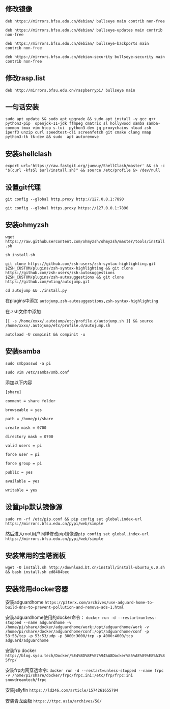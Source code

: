 ## 修改镜像


`deb https://mirrors.bfsu.edu.cn/debian/ bullseye main contrib non-free`

`deb https://mirrors.bfsu.edu.cn/debian/ bullseye-updates main contrib non-free`

`deb https://mirrors.bfsu.edu.cn/debian/ bullseye-backports main contrib non-free`

`deb https://mirrors.bfsu.edu.cn/debian-security bullseye-security main contrib non-free`

## 修改rasp.list

`deb http://mirrors.bfsu.edu.cn/raspberrypi/ bullseye main`

## 一句话安装

`sudo apt update && sudo apt upgrade && sudo apt install -y gcc g++ python3-pip 
openjdk-11-jdk ffmpeg cmatrix sl hollywood samba samba-common tmux vim htop s-tui 
python3-dev jq proxychains nload zsh iperf3 unzip curl speedtest-cli screenfetch git cmake clang nmap python3-tk tk-dev && sudo 
apt autoremove`

## 安装shellclash

`export url='https://raw.fastgit.org/juewuy/ShellClash/master' && sh -c "$(curl -kfsSl $url/install.sh)" && source /etc/profile &> /dev/null`

## 设置git代理

`git config --global http.proxy http://127.0.0.1:7890`

`git config --global https.proxy https://127.0.0.1:7890`

## 安装ohmyzsh

`wget https://raw.githubusercontent.com/ohmyzsh/ohmyzsh/master/tools/install.sh`

`sh install.sh`

`git clone https://github.com/zsh-users/zsh-syntax-highlighting.git $ZSH_CUSTOM/plugins/zsh-syntax-highlighting && git clone https://github.com/zsh-users/zsh-autosuggestions $ZSH_CUSTOM/plugins/zsh-autosuggestions && git clone https://github.com/wting/autojump.git`

`cd autojump && ./install.py`

在plugins中添加
`autojump,zsh-autosuggestions,zsh-syntax-highlighting`

在.zsh文件中添加

`[[ -s /home/xxxx/.autojump/etc/profile.d/autojump.sh ]] && source /home/xxxx/.autojump/etc/profile.d/autojump.sh`

`autoload -U compinit && compinit -u`

## 安装samba

`sudo smbpasswd -a pi`

`sudo vim /etc/samba/smb.conf`

添加以下内容

`[share]`

`comment = share folder`

`browseable = yes`

`path = /home/pi/share`

`create mask = 0700`

`directory mask = 0700`

`valid users = pi`

`force user = pi`

`force group = pi`

`public = yes`

`available = yes`

`writable = yes`

## 设置pip默认镜像源

`sudo rm -rf /etc/pip.conf && pip config set global.index-url https://mirrors.bfsu.edu.cn/pypi/web/simple`

然后进入root用户同样修改pip镜像源`pip config set global.index-url https://mirrors.bfsu.edu.cn/pypi/web/simple`

## 安装常用的宝塔面板

`wget -O install.sh http://download.bt.cn/install/install-ubuntu_6.0.sh && bash install.sh ed8484bec`

## 安装常用docker容器

安装adguardhome `https://p3terx.com/archives/use-adguard-home-to-build-dns-to-prevent-pollution-and-remove-ads-1.html`

安装adguardhome使用的docker命令：
`docker run -d --restart=unless-stopped --name adguardhome -v /home/pi/share/docker/adguardhome/work:/opt/adguardhome/work -v /home/pi/share/docker/adguardhome/conf:/opt/adguardhome/conf -p 53:53/tcp -p 53:53/udp -p 3000:3000/tcp -p 4000:4000/tcp adguard/adguardhome`

安装frp docker `http://blog.sysu.tech/Docker/%E4%BD%BF%E7%94%A8Docker%E5%AE%89%E8%A3%85frp/`

安装frp内网穿透命令:
`docker run -d --restart=unless-stopped --name frpc -v /home/pi/share/docker/frpc/frpc.ini:/etc/frp/frpc:ini snowdreamtech/frpc`

安装jellyfin `https://ld246.com/article/1574261655794`

安装青龙面板 `https://ttpc.asia/archives/58/`
